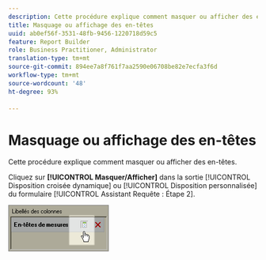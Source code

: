 ```yaml
---
description: Cette procédure explique comment masquer ou afficher des en-têtes.
title: Masquage ou affichage des en-têtes
uuid: ab0ef56f-3531-48fb-9456-1220718d59c5
feature: Report Builder
role: Business Practitioner, Administrator
translation-type: tm+mt
source-git-commit: 894ee7a8f761f7aa2590e06708be82e7ecfa3f6d
workflow-type: tm+mt
source-wordcount: '48'
ht-degree: 93%

---
```



# Masquage ou affichage des en-têtes

Cette procédure explique comment masquer ou afficher des en-têtes.

Cliquez sur **[!UICONTROL Masquer/Afficher]** dans la sortie [!UICONTROL Disposition croisée dynamique] ou [!UICONTROL Disposition personnalisée] du formulaire [!UICONTROL Assistant Requête : Étape 2].

![](assets/hide_show_header.png)


